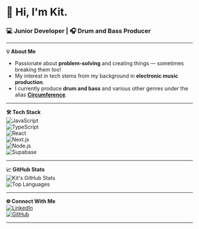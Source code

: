 # 👋 Hi, I'm Kit.

### 💻 Junior Developer | 🎧 Drum and Bass Producer  

---

**💡 About Me**  
- Passionate about **problem-solving** and creating things — sometimes breaking them too!  
- My interest in tech stems from my background in **electronic music production**.  
- I currently produce **drum and bass** and various other genres under the alias **[Circumference](#)**.  

---

**🛠️ Tech Stack**  
![JavaScript](https://img.shields.io/badge/JavaScript-323330?style=for-the-badge&logo=javascript)  
![TypeScript](https://img.shields.io/badge/TypeScript-007ACC?style=for-the-badge&logo=typescript)  
![React](https://img.shields.io/badge/React-20232A?style=for-the-badge&logo=react)  
![Next.js](https://img.shields.io/badge/Next.js-000000?style=for-the-badge&logo=next.js)  
![Node.js](https://img.shields.io/badge/Node.js-43853D?style=for-the-badge&logo=node.js)  
![Supabase](https://img.shields.io/badge/Supabase-3ECF8E?style=for-the-badge&logo=supabase)  

---

**📈 GitHub Stats**  
![Kit's GitHub Stats](https://github-readme-stats.vercel.app/api?username=KitJones&show_icons=true&theme=radical)  
![Top Languages](https://github-readme-stats.vercel.app/api/top-langs/?username=KitJones&layout=compact&theme=radical)  

---

**🌐 Connect With Me**  
[![LinkedIn](https://img.shields.io/badge/LinkedIn-0A66C2?style=for-the-badge&logo=linkedin)](https://linkedin.com/in/your-profile)  
[![GitHub](https://img.shields.io/badge/GitHub-181717?style=for-the-badge&logo=github)](https://github.com/KitJones)  

---




